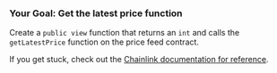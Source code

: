 ### <emoji id="checkered_flag" /> Your Goal: Get the latest price function

Create a `public view` function that returns an `int` and calls the `getLatestPrice` function on the price feed contract.

If you get stuck, check out the [Chainlink documentation for reference](https://docs.chain.link/docs/get-the-latest-price/).

